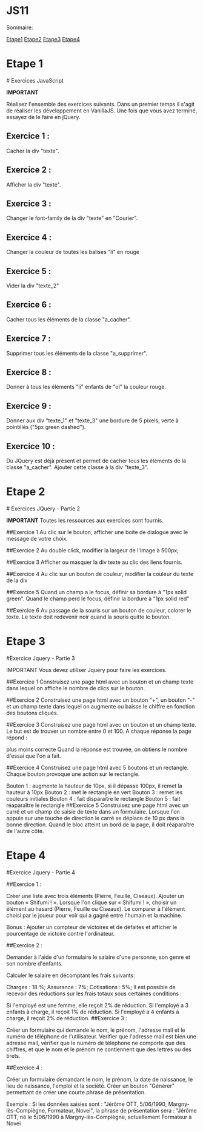 # JS11

Sommaire:

  <a href="#etape1">Etape1</a>
  <a href="#etape2">Etape2</a>
  <a href="#etape3">Etape3</a>
  <a href="#etape4">Etape4</a>

<h1 id="etape1"> Etape 1</h1>
# Exercices JavaScript

**IMPORTANT**

Réalisez l'ensemble des exercices suivants. Dans un premier temps il s'agit de réaliser les développement en VanillaJS. 
Une fois que vous avez terminé, essayez de le faire en jQuery.

## Exercice 1 :

Cacher la div "texte".

## Exercice 2 :

Afficher la div "texte".

## Exercice 3 :

Changer le font-family de la div "texte" en "Courier".

## Exercice 4 :

Changer la couleur de toutes les balises "li" en rouge

## Exercice 5 :

Vider la div "texte_2"

## Exercice 6 :

Cacher tous les éléments de la classe "a_cacher".

## Exercice 7 :

Supprimer tous les éléments de la classe "a_supprimer".

## Exercice 8 :

Donner à tous les éléments "li" enfants de "ol" la couleur rouge.

## Exercice 9 :

Donner aux div "texte_1" et "texte_3" une bordure de 5 pixels, verte à pointillés ("5px green dashed").

## Exercice 10 :

Du JQuery est déjà présent et permet de cacher tous les éléments de la classe "a_cacher". Ajouter cette classe à la div "texte_3".


<h1 id="etape2"> Etape 2 </h1>
# Exercices JQuery - Partie 2

**IMPORTANT**
Toutes les ressources aux exercices sont fournis.

##Exercice 1
Au clic sur le bouton, afficher une boite de dialogue avec le message de votre choix.

##Exercice 2
Au double click, modifier la largeur de l'image à 500px;

##Exercice 3
Afficher ou masquer la div texte au clic des liens fournis.

##Exercice 4
Au clic sur un bouton de couleur, modifier la couleur du texte de la div

##Exercice 5
Quand un champ a le focus, définir sa bordure à "1px solid green". Quand le champ perd le focus, définir la bordure à "1px solid red"

##Exercice 6
Au passage de la souris sur un bouton de couleur, colorer le texte. Le texte doit redevenir noir quand la souris quitte le bouton.


<h1 id="etape3">Etape 3 </h1>

#Exercice Jquery - Partie 3

IMPORTANT Vous devez utiliser Jquery pour faire les exercices.

##Exercice 1 Construisez une page html avec un bouton et un champ texte dans lequel on affiche le nombre de clics sur le bouton.

##Exercice 2 Construisez une page html avec un bouton "+", un bouton "-" et un champ texte dans lequel on augmente ou baisse le chiffre en fonction des boutons cliqués.

##Exercice 3 Construisez une page html avec un bouton et un champ texte. Le but est de trouver un nombre entre 0 et 100. A chaque réponse la page répond :

plus
moins
correcte
Quand la réponse est trouvée, on obtiens le nombre d'essai que l'on a fait.

##Exercice 4 Construisez une page html avec 5 boutons et un rectangle. Chaque bouton provoque une action sur le rectangle.

Bouton 1 : augmente la hauteur de 10px, si il dépasse 100px, il remet la hauteur à 10px
Bouton 2 : met le rectangle en vert
Bouton 3 : remet les couleurs initiales
Bouton 4 : fait disparaître le rectangle
Bouton 5 : fait réaparaître le rectangle
##Exercice 5 Construisez une page html avec un carré et un champ de saisie de texte dans un formulaire.
Lorsque l'on appuie sur une touche de direction le carré se déplace de 10 px dans la bonne direction.
Quand le bloc atteint un bord de la page, il doit réaparaître de l'autre côté.

<h1 id="etape4">Etape 4</h1>

#Exercice Jquery - Partie 4

##Exercice 1 :

Créer une liste avec trois éléments (Pierre, Feuille, Ciseaux). Ajouter un bouton « Shifumi ! ». Lorsque l'on clique sur « Shifumi ! », choisir un élément au hasard (Pierre, Feuille ou Ciseaux). Le comparer à l'élément choisi par le joueur pour voir qui a gagné entre l'humain et la machine.

Bonus : Ajouter un compteur de victoires et de défaites et afficher le pourcentage de victoire contre l'ordinateur.

##Exercice 2 :

Demander à l'aide d'un formulaire le salaire d'une personne, son genre et son nombre d'enfants.

Calculer le salaire en décomptant les frais suivants:

Charges : 18 %;
Assurance : 7%;
Cotisations : 5%;
Il est possible de recevoir des réductions sur les frais totaux sous certaines conditions :

Si l'employé est une femme, elle reçoit 2% de réduction.
Si l'employé a 3 enfants à charge, il reçoit 1% de réduction.
Si l'employé a 4 enfants à charge, il reçoit 2% de réduction.
##Exercice 3 :

Créer un formulaire qui demande le nom, le prénom, l'adresse mail et le numéro de téléphone de l'utilisateur. Verifier que l'adresse mail est bien une adresse mail, vérifier que le numéro de téléphone ne comporte que des chiffres, et que le nom et le prénom ne contiennent que des lettres ou des tirets.

##Exercice 4 :

Créer un formulaire demandant le nom, le prénom, la date de naissance, le lieu de naissance, l'emploi et la société. Créer un bouton "Générer" permettant de créer une courte phrase de présentation.

Exemple : Si les données saisies sont : "Jérôme OTT, 5/06/1990, Margny-lès-Compiègne, Formateur, Novei", la phrase de présentation sera : "Jérôme OTT, né le 5/06/1990 à Margny-lès-Compiègne, actuellement Formateur à Novei
